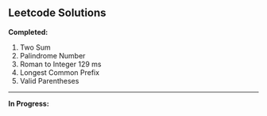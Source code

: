 ## Leetcode Solutions

**Completed:**
1. Two Sum
9. Palindrome Number
13. Roman to Integer 129 ms
14. Longest Common Prefix
20. Valid Parentheses 

---
**In Progress:**

